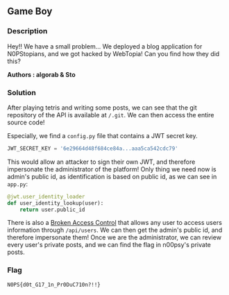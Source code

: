 ## Game Boy

### Description

Hey!! We have a small problem...
We deployed a blog application for N0PStopians, and we got hacked by WebTopia!
Can you find how they did this?

**Authors : algorab & Sto**

### Solution

After playing tetris and writing some posts, we can see that the git repository of the API is available at `/.git`. We can then access the entire source code!

Especially, we find a `config.py` file that contains a JWT secret key.

```python
JWT_SECRET_KEY = '6e29664d48f684ce84a...aaa5ca542cdc79'
```

This would allow an attacker to sign their own JWT, and therefore impersonate the administrator of the platform! Only thing we need now is admin's public id, as identification is based on public id, as we can see in `app.py`:

```python
@jwt.user_identity_loader
def user_identity_lookup(user):
    return user.public_id
```

There is also a [Broken Access Control](https://owasp.org/Top10/A01_2021-Broken_Access_Control/) that allows any user to access users information through `/api/users`. We can then get the admin's public id, and therefore impersonate them! Once we are the administrator, we can review every user's private posts, and we can find the flag in n00psy's private posts.

### Flag

`N0PS{d0t_G17_1n_Pr0DuC710n?!!}`

